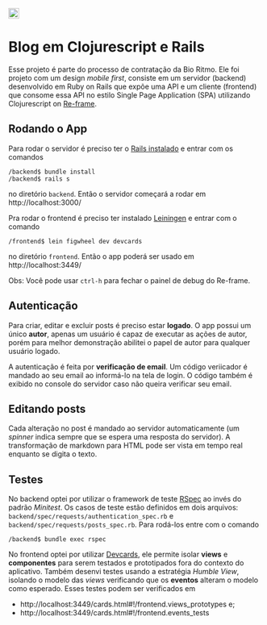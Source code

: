 [<img alt="English version" height="21" width="21" src="http://aux4.iconspalace.com/uploads/76464348934985440.png">
](README.md)

# Blog em Clojurescript e Rails

Esse projeto é parte do processo de contratação da Bio Ritmo. Ele foi projeto com
um design *mobile first*, consiste em um servidor (backend) desenvolvido em Ruby
on Rails que expõe uma API e um cliente (frontend) que consome essa API no estilo
Single Page Application (SPA) utilizando Clojurescript on
[Re-frame](https://github.com/Day8/re-frame).

## Rodando o App

Para rodar o servidor é preciso ter o [Rails instalado](https://guides.rubyonrails.org/getting_started.html#installing-rails)
e entrar com os comandos

```
/backend$ bundle install
/backend$ rails s
```

no diretório `backend`. Então o servidor começará a rodar em
http://localhost:3000/

Pra rodar o frontend é preciso ter instalado [Leiningen](https://leiningen.org/) e
entrar com o comando

`/frontend$ lein figwheel dev devcards`

no diretório `frontend`. Então o app poderá ser usado em http://localhost:3449/

Obs: Você pode usar `ctrl-h` para fechar o painel de debug do Re-frame.

## Autenticação

Para criar, editar e excluir posts é preciso estar **logado**. O app possui um único
**autor**, apenas um usuário é capaz de executar as ações de autor, porém para melhor
demonstração abilitei o papel de autor para qualquer usuário logado.

A autenticação é feita por **verificação de email**. Um código veriicador é mandado ao
seu email ao informá-lo na tela de login. O código também é exibido no console do
servidor caso não queira verificar seu email.

## Editando posts

Cada alteração no post é mandado ao servidor automaticamente (um *spinner* indica
sempre que se espera uma resposta do servidor). A transformação de markdown para
HTML pode ser vista em tempo real enquanto se digita o texto.

## Testes

No backend optei por utilizar o framework de teste [RSpec](http://rspec.info/) ao
invés do padrão *Minitest*. Os casos de teste estão definidos em dois arquivos:
`backend/spec/requests/authentication_spec.rb` e `backend/spec/requests/posts_spec.rb`.
Para rodá-los entre com o comando

`/backend$ bundle exec rspec`

No frontend optei por utilizar [Devcards](https://github.com/bhauman/devcards),
ele permite isolar **views** e **componentes** para serem testados e prototipados
fora do contexto do aplicativo. Também desenvi testes usando a estratégia *Humble
View*, isolando o modelo das *views* verificando que os **eventos** alteram o
modelo como esperado. Esses testes podem ser verificados em

- http://localhost:3449/cards.html#!/frontend.views_prototypes e;
- http://localhost:3449/cards.html#!/frontend.events_tests
